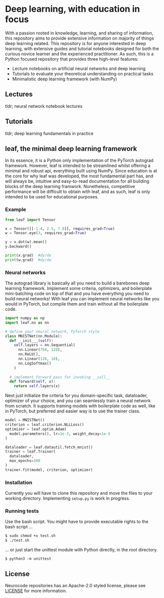 # Deep learning, with education in focus
With a passion rooted in knowledge, learning, and sharing of information, this repository aims to provide extensive information on majority of things deep learning related. This repository is for anyone interested in deep learning, with extensive guides and tutorial notebooks designed for both the curious novice learner and the experienced practitioner. As such, this is a Python focused repository that provides three high-level features:
- Lecture notebooks on artificial neural networks and deep learning
- Tutorials to evaluate your theoretical understanding on practical tasks
- Minimalistic deep learning framework (with NumPy)

## Lectures
tldr; neural network notebook lectures

## Tutorials
tldr; deep learning fundamentals in practice

## leaf, the minimal deep learning framework
In its essence, it is a Python only implementation of the PyTorch autograd framework. However, leaf is intended to be streamlined whilst offering a minimal and robust api, everything built using NumPy. Since education is at the core for why leaf was developed, the most fundamental part has, and will always be, intuitive and easy-to-read documentation for all building blocks of the deep learning framwork. Nonetheless, competitive performance will be difficult to obtain with leaf, and as such, leaf is only intended to be used for educational purposes. 

### Example
```python
from leaf import Tensor

x = Tensor([[-1.4, 2.5, 7.8]], requires_grad=True)
w = Tensor.eye(3, requires_grad=True)

y = x.dot(w).mean()
y.backward()

print(x.grad)  #dy/dx
print(w.grad)  #dy/dw
```

### Neural networks
The autograd library is basically all you need to build a barebones deep learning framework. Implement some criteria, optimizers, and boilerplate mini-batching code on top of that and you have everything you need to build neural networks! With leaf you can implement neural networks like you would in PyTorch, but compile them and train without all the boilerplate code.
```python
import numpy as np
import leaf.nn as nn

# define your neural network, PyTorch style
class MNISTNet(nn.Module):
  def __init___(self):
    self.layers = nn.Sequential(
      nn.Linear(784, 128),
      nn.ReLU(),
      nn.Linear(128, 10),
      nn.LogSoftmax()
    )
  
  # implement forward pass for invoking __call__
  def forward(self, x):
    return self.layers(x)
```
Next just initialize the criteria for you domain-specific task, dataloader, optimizer of your choice, and you can seamlessly train a neural network from scratch. It supports training models with boilerplate code as well, like in PyTorch, but preferred and easier way is to use the trainer class.
```python
model = MNISTNet()
criterion = leaf.criterion.NLLLoss()
optimizer = leaf.optim.Adam(
  model.parameters(), lr=1e-3, weight_decay=1e-5
)

dataloader = leaf.datautil.fetch_mnist()
trainer = leaf.Trainer(
  dataloader,
  max_epochs=100
)
trainer.fit(model, criterion, optimizer)
```

### Installation
Currently you will have to clone this repository and move the files to your working directory. Implementing `setup.py` is work in progress.

### Running tests
Use the bash script. You might have to provide executable rights to the bash script ...
```bash
$ sudo chmod +x test.sh
$ ./test.sh
```
... or just start the unittest module with Python directly, in the root directory.
```
$ python3 -m unittest
```

## License
Neurocode repositories has an Apache-2.0 styled license, please see [LICENSE](https://github.com/NEUROCODE-ai/edugrad/blob/master/LICENSE) for more information.

